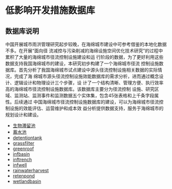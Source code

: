 # 低影响开发措施数据库

## 数据库说明

中国开展城市雨洪管理研究起步较晚，在海绵城市建设中可参考借鉴的本地化数据不多。在开展“面向径
流减控与污染削减的海绵设施空间优化技术研究”的过程中累积了大量的海绵城市径流控制设施建设和运
行阶段的数据，为了更好利用这些数据支持我国海绵城市的建设，本研究初步构建了一个海绵城市径流
控制设施数据库。首先分析了我国海绵城市试点建设中源头径流控制设施相关数据的实际情况，完成了海
绵城市源头径流控制设施效能数据库的需求分析，进而通过概念设计、逻辑设计和物理设计三个步骤，设
计了一个结构清晰、管理方便、执行效率高的海绵城市径流控制设施数据库。该数据库主要分为径流控制
设施、研究区域、监测站、监测事件和监测数据五个实体集，包含45张表格和上千条字段属性。后续通过
中国海绵城市径流控制设施数据库的建设，可以为海绵城市径流控制设施的效能评估、运营维护和成本效
益分析提供数据支持，服务于海绵城市的规划设计和建设。

- [生物滞留池](https://github.com/hjx10216/LID-Online-Dataset/blob/main/DataBioretention.md)
- [蓄水池](https://github.com/hjx10216/LID-Online-Dataset/blob/main/DataDetentionbasin.md)
- [detentiontank](https://github.com/hjx10216/LID-Online-Dataset/blob/main/DataDetentiontank.md)
- [grassfilter](https://github.com/hjx10216/LID-Online-Dataset/blob/main/Datagrassfilter.md)
- [greenroof](https://github.com/hjx10216/LID-Online-Dataset/blob/main/Datagreenroof.md)
- [infbasin](https://github.com/hjx10216/LID-Online-Dataset/blob/main/Datainfbasin.md)
- [inftrench](https://github.com/hjx10216/LID-Online-Dataset/blob/main/Datainftrench.md)
- [infwell](https://github.com/hjx10216/LID-Online-Dataset/blob/main/Datainfwell.md)
- [rainwaterharvest](https://github.com/hjx10216/LID-Online-Dataset/blob/main/Datarainwaterharvest.md)
- [retenpond](https://github.com/hjx10216/LID-Online-Dataset/blob/main/Dataretenpond.md)
- [wetlandbasin](https://github.com/hjx10216/LID-Online-Dataset/blob/main/Datawetlandbasin.md)
